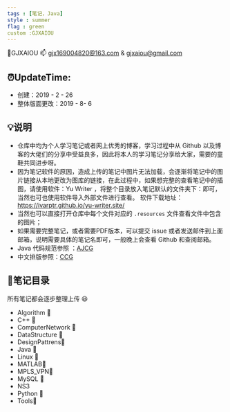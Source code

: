 ```yaml
---
tags : [笔记，Java]
style : summer
flag : green
custom :GJXAIOU
---
```


:boy:GJXAIOU  :mailbox: gjx169004820@163.com & gjxaiou@gmail.com


## :alarm_clock:UpdateTime: 
- 创建：2019 - 2 - 26
- 整体版面更改：2019 - 8- 6

## :bulb:说明

- 仓库中均为个人学习笔记或者网上优秀的博客，学习过程中从 Github 以及博客的大佬们的分享中受益良多，因此将本人的学习笔记分享给大家，需要的童鞋共同进步呀。
- 因为笔记软件的原因，造成上传的笔记中图片无法加载，会逐渐将笔记中的图片链接从本地更改为图库的链接，在此过程中，如果想完整的查看笔记中的插图，请使用软件：Yu Writer ，将整个目录放入笔记默认的文件夹下：即可，当然也可也使用软件导入外部文件进行查看。
  软件下载地址：https://ivarptr.github.io/yu-writer.site/
- 当然也可以直接打开仓库中每个文件对应的 `.resources` 文件查看文件中包含的图片；
- 如果需要完整笔记，或者需要PDF版本，可以提交 issue 或者发送邮件到上面邮箱，说明需要具体的笔记名即可，一般晚上会查看 Github 和查阅邮箱。
- Java 代码规范参照 ：[AJCG](https://github.com/GJXAIOU/Notes/blob/master/Java/CodeGuide/AlibabaJavaCodeGuide1.3.0.md)
- 中文排版参照：[CCG](https://github.com/GJXAIOU/Notes/blob/master/Java/CodeGuide/ChineseCopywritingGuidelines.md)



## :notebook_with_decorative_cover:笔记目录
所有笔记都会逐步整理上传 :laughing:
- Algorithm :open_file_folder:
- C++ :open_file_folder:
- ComputerNetwork  :open_file_folder:
- DataStructure :open_file_folder:
- DesignPattrens:open_file_folder:
- Java :open_file_folder:
- Linux :open_file_folder:
- MATLAB:open_file_folder:
- MPLS_VPN:open_file_folder:
- MySQL :open_file_folder:
- NS3
- Python :open_file_folder:
- Tools:open_file_folder:

